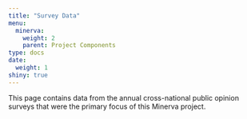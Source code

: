 ```yaml
---
title: "Survey Data"
menu:
  minerva:
    weight: 2
    parent: Project Components
type: docs
date: 
  weight: 1
shiny: true
---
```

  
This page contains data from the annual cross-national public opinion surveys that were the primary focus of this Minerva project. 
